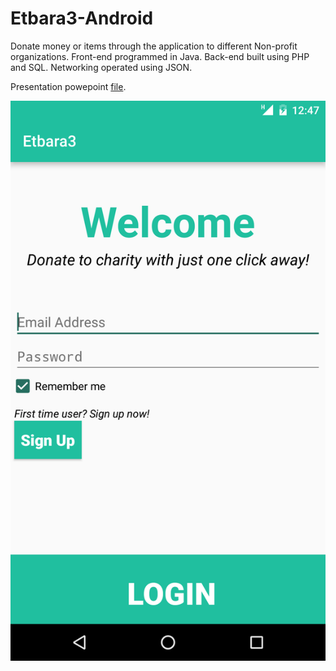 ﻿# Etbara3-Android

Donate money or items through the application to different Non-profit organizations. Front-end programmed in Java. Back-end built using PHP and SQL.  Networking operated using JSON.


Presentation powepoint [file](https://github.com/karimatwa/Etbara3-Android/blob/master/Etbara3%20Pres.pptx?raw=true).

![Screenshot](photo%20(1).png)
